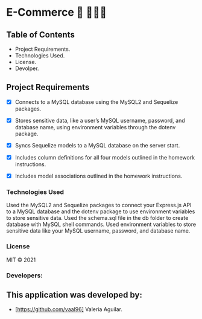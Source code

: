 # E-Commerce 📑 👩🏽‍💻

## Table of Contents

- Project Requirements.
- Technologies Used.
- License.
- Devolper.

## Project Requirements

- [x] Connects to a MySQL database using the MySQL2 and Sequelize packages.
- [x] Stores sensitive data, like a user’s MySQL username, password, and database name, using environment variables through the dotenv package.
- [x] Syncs Sequelize models to a MySQL database on the server start.
- [x] Includes column definitions for all four models outlined in the homework instructions.
- [x] Includes model associations outlined in the homework instructions.




### Technologies Used

Used the MySQL2 and Sequelize packages to connect your Express.js API to a MySQL database and the dotenv package to use environment variables to store sensitive data.
Used the schema.sql file in the db folder to create  database with MySQL shell commands. Used environment variables to store sensitive data like your MySQL username, password, and database name.


### License

MIT © 2021 


### Developers:

## This application was developed by:

- [https://github.com/vaal96] Valeria Aguilar.




